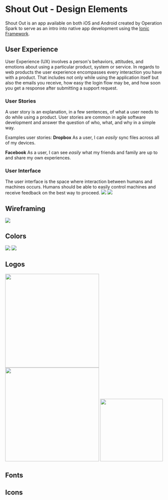 Shout Out - Design Elements
========

Shout Out is an app available on both iOS and Android created by Operation Spark to serve as an intro into native app development using the [Ionic Framework](http://ionicframework.com/). 

## User Experience
User Experience (UX) involves a person's behaviors, attitudes, and emotions about using a particular product, system or service. In regards to web products the user experience encompasses every interaction you have with a product. That includes not only while using the application itself but also the emails you receive, how easy the login flow may be, and how soon you get a response after submitting a support request.  

### User Stories
A user story is an explanation, in a few sentences, of what a user needs to do while using a product. User stories are common in agile software development and answer the question of who, what, and why in a simple way. 

Examples user stories: 
**Dropbox**
As a user, I can *easily* sync files across all of my devices.

**Facebook**
As a user, I can see *easily* what my friends and family are up to and share my own experiences. 


### User Interface
The user interface is the space where interaction between humans and machines occurs. Humans should be able to easily control machines and receive feedback on the best way to proceed.
![](http://blog.codinghorror.com/content/images/uploads/2007/10/6a0120a85dcdae970b0120a86dacdf970b-pi.jpg)
![](http://www.techhuman.com/wp-content/uploads/2012/12/Sony-HX-855-55-LED-TV-Remote.jpeg)

## Wireframing
![](http://www.flairbuilder.com/img/wireframe-samples/wireframe-example-large-1.png)


## Colors
![](https://cdn.tutsplus.com/gamedev/authors/legacy/Tyler%20Seitz/2012/10/13/ColorWheel-Base.png)
![](http://www.color-hex.com/palettes/185.png)

## Logos

<img src="http://img2.wikia.nocookie.net/__cb20130408234459/logopedia/images/c/ce/Disney.svg" width="300px" />
<img src="http://img3.wikia.nocookie.net/__cb20110518181144/logopedia/images/7/7b/746px-Coca-Cola_logo_svg.png" width="300px" />
<img src="http://upload.wikimedia.org/wikipedia/commons/thumb/f/fa/Apple_logo_black.svg/834px-Apple_logo_black.svg.png" width="200px" />

## Fonts

## Icons


